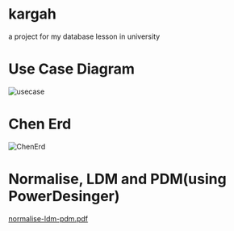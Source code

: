 # kargah
a project for my database lesson in university
# Use Case Diagram
![usecase](https://user-images.githubusercontent.com/112681844/224058661-a582469b-ba58-4cf3-92e7-7a9eb1a49a21.jpg)
# Chen Erd
![ChenErd](https://user-images.githubusercontent.com/112681844/224057564-cbdf3552-8a02-44e6-a7d7-92259a138f3a.png)
# Normalise, LDM and PDM(using PowerDesinger)
[normalise-ldm-pdm.pdf](https://github.com/rvngrd/kargah/files/10932678/normalise-ldm-pdm.pdf)
